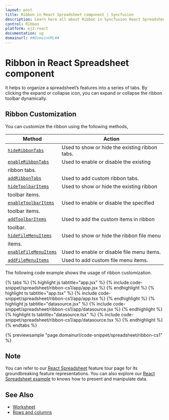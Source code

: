 ```yaml
---
layout: post
title: Ribbon in React Spreadsheet component | Syncfusion
description: Learn here all about Ribbon in Syncfusion React Spreadsheet component of Syncfusion Essential JS 2 and more.
control: Ribbon 
platform: ej2-react
documentation: ug
domainurl: ##DomainURL##
---
```


# Ribbon in React Spreadsheet component

It helps to organize a spreadsheet’s features into a series of tabs. By clicking the expand or collapse icon, you can expand or collapse the ribbon toolbar dynamically.

## Ribbon Customization

You can customize the ribbon using the following methods,

| Method | Action |
|-------|---------|
| [`hideRibbonTabs`](https://ej2.syncfusion.com/react/documentation/api/spreadsheet/#hideribbontabs) | Used to show or hide the existing ribbon tabs. |
| [`enableRibbonTabs`](https://ej2.syncfusion.com/react/documentation/api/spreadsheet/#enableribbontabs) | Used to enable or disable the existing
ribbon tabs. |
| [`addRibbonTabs`](https://ej2.syncfusion.com/react/documentation/api/spreadsheet/#addribbontabs) | Used to add custom ribbon tabs. |
| [`hideToolbarItems`](https://ej2.syncfusion.com/react/documentation/api/spreadsheet/#hidetoolbaritems) | Used to show or hide the existing ribbon
toolbar items. |
| [`enableToolbarItems`](https://ej2.syncfusion.com/react/documentation/api/spreadsheet/#enabletoolbaritems) | Used to enable or disable the specified
toolbar items. |
| [`addToolbarItems`](https://ej2.syncfusion.com/react/documentation/api/spreadsheet/#addtoolbaritems) | Used to add the custom items in ribbon
toolbar. |
| [`hideFileMenuItems`](https://ej2.syncfusion.com/react/documentation/api/spreadsheet/#hidefilemenuitems) | Used to show or hide the ribbon file menu
items. |
| [`enableFileMenuItems`](https://ej2.syncfusion.com/react/documentation/api/spreadsheet/#enablefilemenuitems) | Used to enable or disable file menu items. |
| [`addFileMenuItems`](https://ej2.syncfusion.com/react/documentation/api/spreadsheet/#addfilemenuitems) | Used to add custom file menu items. |

The following code example shows the usage of ribbon customization.

{% tabs %}
{% highlight js tabtitle="app.jsx" %}
{% include code-snippet/spreadsheet/ribbon-cs1/app/app.jsx %}
{% endhighlight %}
{% highlight ts tabtitle="app.tsx" %}
{% include code-snippet/spreadsheet/ribbon-cs1/app/app.tsx %}
{% endhighlight %}
{% highlight js tabtitle="datasource.jsx" %}
{% include code-snippet/spreadsheet/ribbon-cs1/app/datasource.jsx %}
{% endhighlight %}
{% highlight ts tabtitle="datasource.tsx" %}
{% include code-snippet/spreadsheet/ribbon-cs1/app/datasource.tsx %}
{% endhighlight %}
{% endtabs %}

 {% previewsample "page.domainurl/code-snippet/spreadsheet/ribbon-cs1" %}

## Note

You can refer to our [React Spreadsheet](https://www.syncfusion.com/react-ui-components/react-spreadsheet) feature tour page for its groundbreaking feature representations. You can also explore our [React Spreadsheet example](https://ej2.syncfusion.com/react/demos/#/material/spreadsheet/default) to knows how to present and manipulate data.

## See Also

* [Worksheet](./worksheet)
* [Rows and columns](./rows-and-columns)
